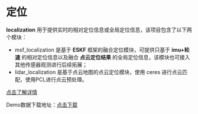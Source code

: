 # 定位  
**localization** 用于提供实时的相对定位信息或全局定位信息，该项目包含了以下两个模块： 
- msf_localization 是基于 **ESKF** 框架的融合定位模块，可提供只基于 **imu+轮速** 的相对定位信息以及融合 **点云定位结果** 的全局定位信息，该模块也可接入其他传感器观测进行后续拓展；
- lidar_localization 是基于点云地图的点云定位模块，使用 ceres 进行点云匹配，使用PCL进行点云预处理。  

[点击了解详情](http://gitlab.robosense.cn/super_sensor_sdk/ros2_sdk/localization/-/blob/main/README_zh.md)   

Demo数据下载地址：[点击下载](https://cdn.robosense.cn/AC1localization_demo.zip)  